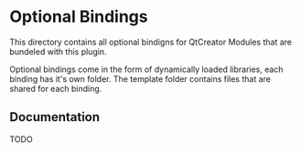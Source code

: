 # Optional Bindings

This directory contains all optional bindigns for QtCreator
Modules that are bundeled with this plugin.

Optional bindings come in the form of dynamically loaded libraries,
each binding has it's own folder. The template folder contains files
that are shared for each binding.

## Documentation

TODO
